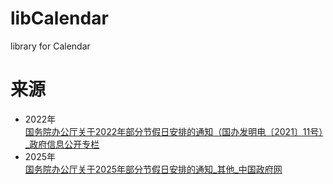 # libCalendar
library for Calendar

# 来源
+ 2022年<br>
[国务院办公厅关于2022年部分节假日安排的通知（国办发明电〔2021〕11号）_政府信息公开专栏](http://www.gov.cn/zhengce/content/2021-10/25/content_5644835.htm)
+ 2025年<br>
[国务院办公厅关于2025年部分节假日安排的通知_其他_中国政府网](https://www.gov.cn/zhengce/content/202411/content_6986382.htm)
